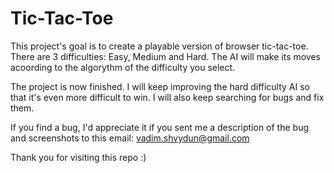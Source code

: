# Tic-Tac-Toe
This project's goal is to create a playable version of browser tic-tac-toe. There are 3 difficulties: Easy, Medium and Hard. The AI will make its moves acoording to the algorythm of the difficulty you select.

The project is now finished. I will keep improving the hard difficulty AI so that it's even more difficult to win. I will also keep searching for bugs and fix them. 

If you find a bug, I'd appreciate it if you sent me a description of the bug and screenshots to this email:
vadim.shvydun@gmail.com

Thank you for visiting this repo :)
